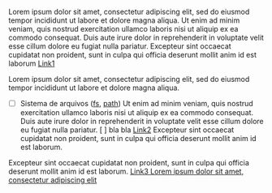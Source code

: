 Lorem ipsum dolor sit amet, consectetur adipiscing elit, sed do eiusmod tempor incididunt ut labore et dolore magna aliqua. Ut enim ad minim veniam, quis nostrud exercitation ullamco laboris nisi ut aliquip ex ea commodo consequat. Duis aute irure dolor in reprehenderit in voluptate velit esse cillum dolore eu fugiat nulla pariatur. Excepteur sint occaecat cupidatat non proident, sunt in culpa qui officia deserunt mollit anim id est laborum [Link1](https://www.google.com)

Lorem ipsum dolor sit amet, consectetur adipiscing elit, sed do eiusmod tempor incididunt ut labore et dolore magna aliqua. 
* [ ] Sistema de arquivos ([fs](https://nodejs.org/api/fs.html), [path](https://nodejs.org/api/path.html))
Ut enim ad minim veniam, quis nostrud exercitation ullamco laboris nisi ut aliquip ex ea commodo consequat. Duis aute irure dolor in reprehenderit in voluptate velit esse cillum dolore eu fugiat nulla pariatur. [ ] bla bla [Link2](https://www.facebook.com) Excepteur sint occaecat cupidatat non proident, sunt in culpa qui officia deserunt mollit anim id est laborum.


Excepteur sint occaecat cupidatat non proident, sunt in culpa qui officia deserunt mollit anim id est laborum. [Link3 Lorem ipsum dolor sit amet,
 consectetur adipiscing elit](https://www.twitter.com)